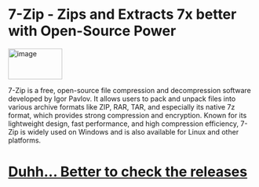# 7-Zip - Zips and Extracts 7x better with Open-Source Power
<img width="110" height="63" alt="image" src="https://github.com/user-attachments/assets/2383697b-55da-403b-881f-7b28e528a9cc" />

7-Zip is a free, open-source file compression and decompression software developed by Igor Pavlov. It allows users to pack and unpack files into various archive formats like ZIP, RAR, TAR, and especially its native 7z format, which provides strong compression and encryption. Known for its lightweight design, fast performance, and high compression efficiency, 7-Zip is widely used on Windows and is also available for Linux and other platforms.

# [Duhh... Better to check the releases](https://github.com/DreamPack-Software/7-Zip/releases/)
